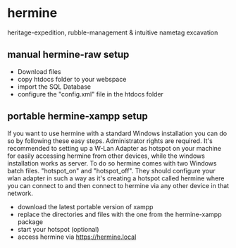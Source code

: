 # hermine
heritage-expedition, rubble-management &amp; intuitive nametag excavation

## manual hermine-raw setup

- Download files
- copy htdocs folder to your webspace
- import the SQL Database
- configure the "config.xml" file in the htdocs folder

## portable hermine-xampp setup
If you want to use hermine with a standard Windows installation you can do so by following these easy steps. Administrator rights are required.
It's recommended to setting up a W-Lan Adapter as hotspot on your machine for easily accessing hermine from other devices, while the windows installation works as server. To do so hermine comes with two Windows batch files. "hotspot_on" and "hotspot_off". They should configure your wlan adapter in such a way as it's creating a hotspot called hermine where you can connect to and then connect to hermine via any other device in that network.

- download the latest portable version of xampp
- replace the directories and files with the one from the hermine-xampp package
- start your hotspot (optional)
- access hermine via https://hermine.local
